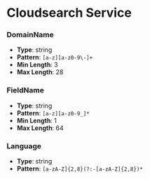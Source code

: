 # Cloudsearch Service

### DomainName
- **Type**: string
- **Pattern**: `[a-z][a-z0-9\-]+`
- **Min Length**: 3
- **Max Length**: 28

### FieldName
- **Type**: string
- **Pattern**: `[a-z][a-z0-9_]*`
- **Min Length**: 1
- **Max Length**: 64

### Language
- **Type**: string
- **Pattern**: `[a-zA-Z]{2,8}(?:-[a-zA-Z]{2,8})*`

